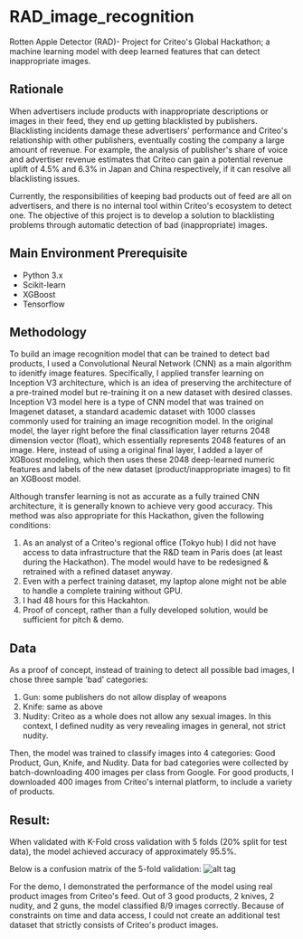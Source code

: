 # RAD_image_recognition
Rotten Apple Detector (RAD)- Project for Criteo's Global Hackathon; a machine learning model with 
deep learned features that can detect inappropriate images. 

## Rationale
When advertisers include products with inappropriate descriptions or images in their feed, 
they end up getting blacklisted by publishers. Blacklisting incidents damage
these advertisers' performance and Criteo's relationship with other publishers, eventually
costing the company a large amount of revenue. For example, the analysis of publisher's share of 
voice and advertiser revenue estimates that Criteo can gain a potential revenue uplift of 4.5% and 6.3% in 
Japan and China respectively, if it can resolve all blacklisting issues. 

Currently, the responsibilities of keeping bad products out of feed are all on advertisers, and there is no internal tool
within Criteo's ecosystem to detect one. The objective of this project is to develop a solution to blacklisting 
problems through automatic detection of bad (inappropriate) images.


## Main Environment Prerequisite
* Python 3.x
* Scikit-learn
* XGBoost
* Tensorflow 


## Methodology
To build an image recognition model that can be trained to detect bad products, I used a Convolutional Neural Network (CNN) as
a main algorithm to idenitfy image features. Specifically, I applied transfer learning on Inception V3 architecture, 
which is an idea of preserving the architecture of a pre-trained model but re-training it on a new dataset with desired
classes. Inception V3 model here is a type of CNN model that was trained on Imagenet dataset, a standard academic dataset with 
1000 classes commonly used for training an image recognition model. In the original model, the layer right before the final 
classification layer returns 2048 dimension vector (float), which essentially represents 2048 features of an image. 
Here, instead of using a original final layer, I added a layer of XGBoost modeling, which then uses these 2048 deep-learned 
numeric features and labels of the new dataset (product/inappropriate images) to fit an XGBoost model. 

Although transfer learning is not as accurate as a fully trained CNN architecture, it is generally known to achieve very good  accuracy. This method was also appropriate for this Hackathon, given the following conditions:

1. As an analyst of a Criteo's regional office (Tokyo hub) I did not have access to data infrastructure that the R&D team in Paris does (at least during the Hackathon). The model would have to be redesigned & retrained with a refined dataset anyway.
2. Even with a perfect training dataset, my laptop alone might not be able to handle a complete training without GPU.
3. I had 48 hours for this Hackahton. 
4. Proof of concept, rather than a fully developed solution, would be sufficient for pitch & demo.


## Data
As a proof of concept, instead of training to detect all possible bad images, I chose three sample 'bad' categories:

1. Gun: some publishers do not allow display of weapons
2. Knife: same as above
3. Nudity: Criteo as a whole does not allow any sexual images. In this context, I defined nudity as very revealing images in general, not strict nudity. 

Then, the model was trained to classify images into 4 categories: Good Product, Gun, Knife, and Nudity. 
Data for bad categories were collected by batch-downloading 400 images per class from Google. For good products, 
I downloaded 400 images from Criteo's internal platform, to include a variety of products. 


## Result:
When validated with K-Fold cross validation with 5 folds (20% split for test data), 
the model achieved accuracy of approximately 95.5%. 

Below is a confusion matrix of the 5-fold validation:
![alt tag](https://cloud.githubusercontent.com/assets/20206159/24585620/50d6a6a8-17ca-11e7-9bab-daf86d43a6d5.png)

For the demo, I demonstrated the performance of the model using real product images from Criteo's feed. Out of 3 good products, 2 knives, 2 nudity, and 2 guns, the model classified 8/9 images correctly. Because of constraints on time and
data access, I could not create an additional test dataset that strictly consists of Criteo's product images. 
